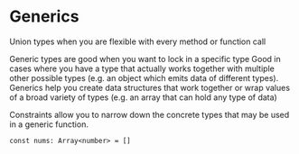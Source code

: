 # Generics

Union types when you are flexible with every method or function call

Generic types are good when you want to lock in a specific type
Good in cases where you have a type that actually works together with multiple other possible types (e.g. an object which emits data of different types). Generics help you create data structures that work together or wrap values of a broad variety of types (e.g. an array that can hold any type of data)

Constraints allow you to narrow down the concrete types that may be used in a generic function.

```
const nums: Array<number> = []
```
